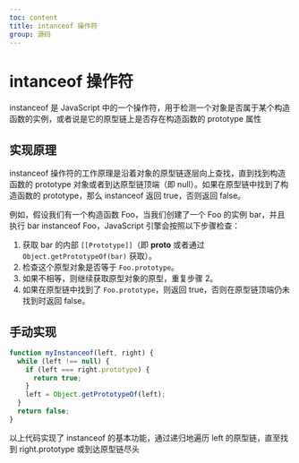 ```yaml
---
toc: content
title: intanceof 操作符
group: 源码
---
```


# intanceof 操作符

instanceof 是 JavaScript 中的一个操作符，用于检测一个对象是否属于某个构造函数的实例，或者说是它的原型链上是否存在构造函数的 prototype 属性

## 实现原理

instanceof 操作符的工作原理是沿着对象的原型链逐层向上查找，直到找到构造函数的 prototype 对象或者到达原型链顶端（即 null）。如果在原型链中找到了构造函数的 prototype，那么 instanceof 返回 true，否则返回 false。

例如，假设我们有一个构造函数 Foo，当我们创建了一个 Foo 的实例 bar，并且执行 bar instanceof Foo，JavaScript 引擎会按照以下步骤检查：

1. 获取 bar 的内部 `[[Prototype]]`（即 **proto** 或者通过 `Object.getPrototypeOf(bar)` 获取）。
2. 检查这个原型对象是否等于 `Foo.prototype`。
3. 如果不相等，则继续获取原型对象的原型，重复步骤 2。
4. 如果在原型链中找到了 `Foo.prototype`，则返回 true，否则在原型链顶端仍未找到时返回 false。

## 手动实现

```js
function myInstanceof(left, right) {
  while (left !== null) {
    if (left === right.prototype) {
      return true;
    }
    left = Object.getPrototypeOf(left);
  }
  return false;
}
```

以上代码实现了 instanceof 的基本功能，通过递归地遍历 left 的原型链，直至找到 right.prototype 或到达原型链尽头

<BackTop></BackTop>